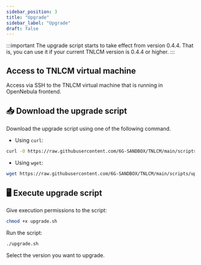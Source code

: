 ```yaml
---
sidebar_position: 3
title: "Upgrade"
sidebar_label: "Upgrade"
draft: false
---
```


:::important
The upgrade script starts to take effect from version 0.4.4. That is, you can use it if your current TNLCM version is 0.4.4 or higher.
:::

## Access to TNLCM virtual machine

Access via SSH to the TNLCM virtual machine that is running in OpenNebula frontend.

## :inbox_tray: Download the upgrade script

Download the upgrade script using one of the following command.

- Using `curl`:

```bash
curl -O https://raw.githubusercontent.com/6G-SANDBOX/TNLCM/main/scripts/upgrade.sh
```

- Using `wget`:

```bash
wget https://raw.githubusercontent.com/6G-SANDBOX/TNLCM/main/scripts/upgrade.sh
```

## :desktop_computer: Execute upgrade script

Give execution permissions to the script:

```bash
chmod +x upgrade.sh
```

Run the script:

```bash
./upgrade.sh
```

Select the version you want to upgrade.
